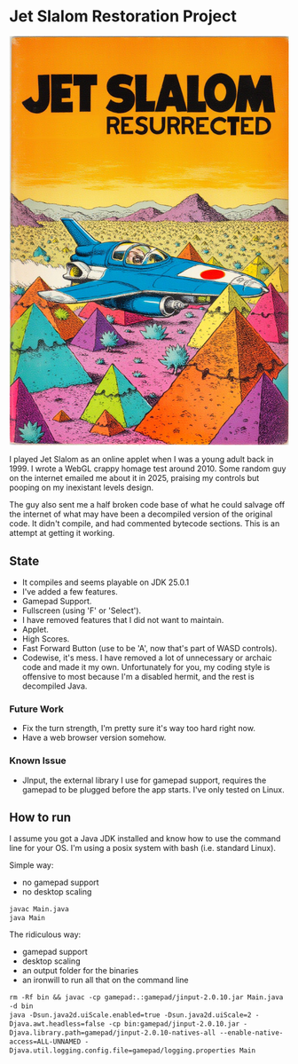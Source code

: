 # Jet Slalom Restoration Project

![AI Generated Cover](slalom.jpg?raw=true)

I played Jet Slalom as an online applet when I was a young adult back in 1999.
I wrote a WebGL crappy homage test around 2010.
Some random guy on the internet emailed me about it in 2025, praising my controls but pooping on my inexistant levels design.

The guy also sent me a half broken code base of what he could salvage off the internet of what may have been a decompiled version of the original code.
It didn't compile, and had commented bytecode sections.
This is an attempt at getting it working.

## State

- It compiles and seems playable on JDK 25.0.1
- I've added a few features.
 - Gamepad Support.
 - Fullscreen (using 'F' or 'Select').
- I have removed features that I did not want to maintain.
 - Applet.
 - High Scores.
 - Fast Forward Button (use to be 'A', now that's part of WASD controls).
- Codewise, it's mess. I have removed a lot of unnecessary or archaic code and made it my own. Unfortunately for you, my coding style is offensive to most because I'm a disabled hermit, and the rest is decompiled Java.

### Future Work

- Fix the turn strength, I'm pretty sure it's way too hard right now.
- Have a web browser version somehow.

### Known Issue

- JInput, the external library I use for gamepad support, requires the gamepad to be plugged before the app starts. I've only tested on Linux.

## How to run

I assume you got a Java JDK installed and know how to use the command line for your OS. I'm using a posix system with bash (i.e. standard Linux).

Simple way:
- no gamepad support
- no desktop scaling
```
javac Main.java
java Main
```

The ridiculous way:
- gamepad support
- desktop scaling
- an output folder for the binaries
- an ironwill to run all that on the command line
```
rm -Rf bin && javac -cp gamepad:.:gamepad/jinput-2.0.10.jar Main.java -d bin
java -Dsun.java2d.uiScale.enabled=true -Dsun.java2d.uiScale=2 -Djava.awt.headless=false -cp bin:gamepad/jinput-2.0.10.jar -Djava.library.path=gamepad/jinput-2.0.10-natives-all --enable-native-access=ALL-UNNAMED -Djava.util.logging.config.file=gamepad/logging.properties Main
```
